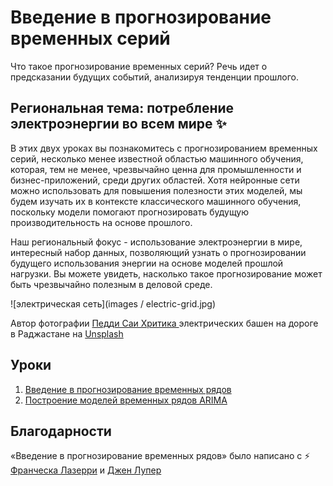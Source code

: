 # Введение в прогнозирование временных серий

Что такое прогнозирование временных серий? Речь идет о предсказании будущих событий, анализируя тенденции прошлого.

## Региональная тема: потребление электроэнергии во всем мире ✨

В этих двух уроках вы познакомитесь с прогнозированием временных серий, несколько менее известной областью машинного обучения, которая, тем не менее, чрезвычайно ценна для промышленности и бизнес-приложений, среди других областей. Хотя нейронные сети можно использовать для повышения полезности этих моделей, мы будем изучать их в контексте классического машинного обучения, поскольку модели помогают прогнозировать будущую производительность на основе прошлого.

Наш региональный фокус - использование электроэнергии в мире, интересный набор данных, позволяющий узнать о прогнозировании будущего использования энергии на основе моделей прошлой нагрузки. Вы можете увидеть, насколько такое прогнозирование может быть чрезвычайно полезным в деловой среде.

![электрическая сеть](images / electric-grid.jpg)

Автор фотографии <a href="https://unsplash.com/@shutter_log?utm_source=unsplash&utm_medium=referral&utm_content=creditCopyText"> Педди Саи Хритика </a> электрических башен на дороге в Раджастане на <a href="https://unsplash.com/s/photos/electric-india?utm_source=unsplash&utm_medium=referral&utm_content=creditCopyText">Unsplash </a>

## Уроки

1. [Введение в прогнозирование временных рядов](1-Introduction/README.md)
2. [Построение моделей временных рядов ARIMA](2-ARIMA/README.md)

## Благодарности

«Введение в прогнозирование временных рядов» было написано с ⚡️ [Франческа Лазерри](https://twitter.com/frlazzeri) и [Джен Лупер](https://twitter.com/jenlooper)